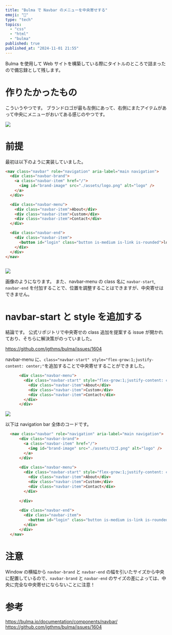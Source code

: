 ```yaml
---
title: "Bulma で Navbar のメニューを中央寄せする"
emoji: "🍰"
type: "tech"
topics:
  - "css"
  - "html"
  - "bulma"
published: true
published_at: "2024-11-01 21:55"
---
```


Bulma を使用して Web サイトを構築している際にタイトルのところで詰まったので備忘録として残します。

# 作りたかったもの
こういうやつです。
ブランドロゴが最も左側にあって、右側にまたアイテムがあって中央にメニューがおいてある感じのやつです。

![](https://storage.googleapis.com/zenn-user-upload/4445a649d6ff-20241101.png)

# 前提
最初は以下のように実装していました。

```html
<nav class="navbar" role="navigation" aria-label="main navigation">
  <div class="navbar-brand">
    <a class="navbar-item" href="/">
      <img id="brand-image" src="./assets/logo.png" alt="logo" />
    </a>
  </div>

  <div class="navbar-menu">
    <div class="navbar-item">About</div>
    <div class="navbar-item">Custom</div>
    <div class="navbar-item">Contact</div>
  </div>

  <div class="navbar-end">
    <div class="navbar-item">
      <button id="login" class="button is-medium is-link is-rounded">login</button>
    </div>
  </div>
</nav>
    
```

![](https://storage.googleapis.com/zenn-user-upload/27763e1298cd-20241101.png)

画像のようになります。
また、navbar-menu の class 名に `navbar-start`, `navbar-end` を付加することで、位置を調整することはできますが、中央寄せはできません。

# navbar-start と style を追加する
結論です。
公式リポジトリで中央寄せの class 追加を提案する issue が開かれており、そちらに解決策がのっていました。

https://github.com/jgthms/bulma/issues/1604

navbar-menu に、`class="navbar-start" style="flex-grow:1;justify-content: center;"`を追加することで中央寄せすることができました。
```html
      <div class="navbar-menu">
        <div class="navbar-start" style="flex-grow:1;justify-content: center;">
          <div class="navbar-item">About</div>
          <div class="navbar-item">Custom</div>
          <div class="navbar-item">Contact</div>
        </div>  
      </div>

```

![](https://storage.googleapis.com/zenn-user-upload/636d022fae87-20241101.png)

以下は navigation bar 全体のコードです。
```html
  <nav class="navbar" role="navigation" aria-label="main navigation">
      <div class="navbar-brand">
        <a class="navbar-item" href="/">
          <img id="brand-image" src="./assets/ロゴ.png" alt="logo" />
        </a>
      </div>
    
      <div class="navbar-menu">
        <div class="navbar-start" style="flex-grow:1;justify-content: center;">
          <div class="navbar-item">About</div>
          <div class="navbar-item">Custom</div>
          <div class="navbar-item">Contact</div>
        </div>
        
      </div>
    
      <div class="navbar-end">
        <div class="navbar-item">
          <button id="login" class="button is-medium is-link is-rounded">login</button>
        </div>
      </div>
  </nav>
```

# 注意
Window の横幅から `navbar-brand` と `navbar-end` の幅を引いたサイズから中央に配置しているので、`navbar-brand` と `navbar-end` のサイズの差によっては、中央に完全な中央寄せにならないことに注意！

# 参考
https://bulma.io/documentation/components/navbar/
https://github.com/jgthms/bulma/issues/1604
